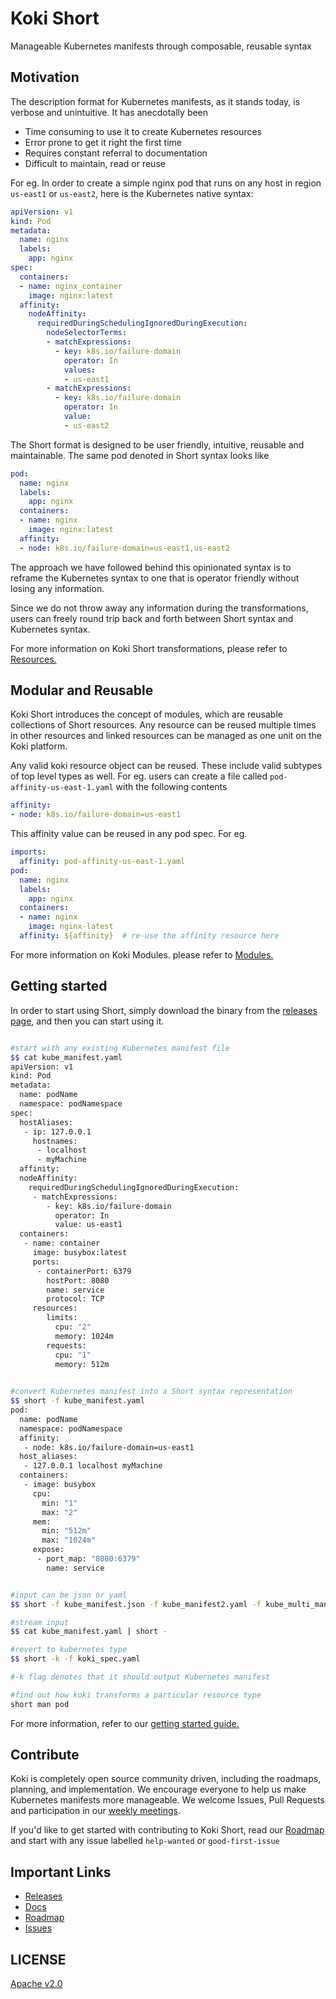 # Koki Short

Manageable Kubernetes manifests through composable, reusable syntax

## Motivation
The description format for Kubernetes manifests, as it stands today, is verbose and unintuitive. It has anecdotally been 

 - Time consuming to use it to create Kubernetes resources
 - Error prone to get it right the first time
 - Requires constant referral to documentation
 - Difficult to maintain, read or reuse  

For eg. In order to create a simple nginx pod that runs on any host in region `us-east1` or `us-east2`, here is the Kubernetes native syntax:

```yaml
apiVersion: v1
kind: Pod
metadata:
  name: nginx
  labels:
    app: nginx
spec:
  containers:
  - name: nginx_container
    image: nginx:latest
  affinity:
    nodeAffinity:
      requiredDuringSchedulingIgnoredDuringExecution:
      	nodeSelectorTerms:
        - matchExpressions:
          - key: k8s.io/failure-domain
            operator: In
            values: 
            - us-east1
        - matchExpressions:
          - key: k8s.io/failure-domain
            operator: In
            value:
            - us-east2
```

The Short format is designed to be user friendly, intuitive, reusable and maintainable. The same pod denoted in Short syntax looks like

```yaml
pod:
  name: nginx
  labels:
    app: nginx
  containers:
  - name: nginx
    image: nginx:latest
  affinity:
  - node: k8s.io/failure-domain=us-east1,us-east2
```

The approach we have followed behind this opinionated syntax is to reframe the Kubernetes syntax to one that is operator friendly without losing any information.  

Since we do not throw away any information during the transformations, users can freely round trip back and forth between Short syntax and Kubernetes syntax.

For more information on Koki Short transformations, please refer to [Resources.](resources)

## Modular and Reusable

Koki Short introduces the concept of modules, which are reusable collections of Short resources. Any resource can be reused multiple times in other resources and linked resources can be managed as one unit on the Koki platform. 

Any valid koki resource object can be reused. These include valid subtypes of top level types as well. For eg. users can create a file called `pod-affinity-us-east-1.yaml` with the following contents

```yaml
affinity:
- node: k8s.io/failure-domain=us-east1
```

This affinity value can be reused in any pod spec. For eg.

```yaml
imports:
  affinity: pod-affinity-us-east-1.yaml
pod:
  name: nginx
  labels:
    app: nginx
  containers:
  - name: nginx
    image: nginx-latest
  affinity: ${affinity}  # re-use the affinity resource here
```

For more information on Koki Modules. please refer to [Modules.](modules)

## Getting started

In order to start using Short, simply download the binary from the [releases page](https://github.com/koki/short/releases), and then you can start using it.

```sh

#start with any existing Kubernetes manifest file
$$ cat kube_manifest.yaml
apiVersion: v1
kind: Pod
metadata:
  name: podName
  namespace: podNamespace
spec:
  hostAliases:
   - ip: 127.0.0.1
     hostnames:
      - localhost
      - myMachine
  affinity:
  nodeAffinity:
    requiredDuringSchedulingIgnoredDuringExecution:
     - matchExpressions:
        - key: k8s.io/failure-domain
          operator: In
          value: us-east1
  containers:
   - name: container
     image: busybox:latest
     ports:
      - containerPort: 6379
        hostPort: 8080
        name: service
        protocol: TCP
     resources:
        limits:
          cpu: "2"
          memory: 1024m
        requests:
          cpu: "1"
          memory: 512m

     
#convert Kubernetes manifest into a Short syntax representation
$$ short -f kube_manifest.yaml
pod:
  name: podName
  namespace: podNamespace
  affinity:
   - node: k8s.io/failure-domain=us-east1
  host_aliases:
   - 127.0.0.1 localhost myMachine
  containers:
   - image: busybox
     cpu:
       min: "1"
       max: "2"
     mem:
       min: "512m"
       max: "1024m"
     expose:
      - port_map: "8080:6379"
        name: service


#input can be json or yaml
$$ short -f kube_manifest.json -f kube_manifest2.yaml -f kube_multi_manifest.yaml

#stream input
$$ cat kube_manifest.yaml | short -

#revert to kubernetes type
$$ short -k -f koki_spec.yaml

#-k flag denotes that it should output Kubernetes manifest

#find out how koki transforms a particular resource type
short man pod

```

For more information, refer to our [getting started guide.](getting-started)

## Contribute
Koki is completely open source community driven, including the roadmaps, planning, and implementation. We encourage everyone to help us make Kubernetes manifests more manageable. We welcome Issues, Pull Requests and participation in our [weekly meetings]().

If you'd like to get started with contributing to Koki Short, read our [Roadmap](https://github.com/koki/short/projects) and start with any issue labelled `help-wanted` or `good-first-issue`

## Important Links

- [Releases](https://github.com/koki/short/releases) 
- [Docs](https://docs.koki.io/short)
- [Roadmap](https://github.com/koki/short/projects)
- [Issues](https://github.com/koki/short/issues)

## LICENSE
[Apache v2.0](https://github.com/koki/short/blob/master/LICENSE)
